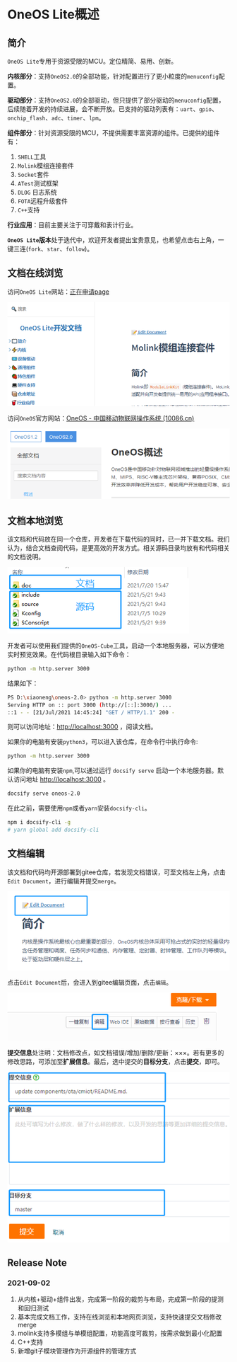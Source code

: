 # OneOS Lite概述

## 简介

`OneOS Lite`专用于资源受限的MCU。定位精简、易用、创新。

**内核部分**：支持`OneOS2.0`的全部功能，针对配置进行了更小粒度的`menuconfig`配置。

**驱动部分**：支持`OneOS2.0`的全部驱动，但只提供了部分驱动的`menuconfig`配置，后续随着开发的持续进展，会不断开放。已支持的驱动列表有：`uart`、`gpio`、`onchip_flash`、`adc`、`timer`、`lpm`。

**组件部分**：针对资源受限的MCU，不提供需要丰富资源的组件。已提供的组件有：

1. `SHELL`工具
2. `Molink`模组连接套件
3. `Socket`套件
4. `ATest`测试框架
5. `DLOG` 日志系统
6. `FOTA`远程升级套件
7. `C++`支持

**行业应用**：目前主要关注于可穿戴和表计行业。

**`OneOS Lite`版本**处于迭代中，欢迎开发者提出宝贵意见，也希望点击右上角，一键三连(`fork`、`star`、`follow`)。



## 文档在线浏览

访问`OneOS Lite`网站：[正在申请page](http://)

![访问](docs/_media/访问.png)

访问`OneOS`官方网站：[OneOS - 中国移动物联网操作系统 (10086.cn)](https://os.iot.10086.cn/)

![官网](docs/_media/官网.png)

## 文档本地浏览

该文档和代码放在同一个仓库，开发者在下载代码的同时，已一并下载文档。我们认为，结合文档查阅代码，是更高效的开发方式。相关源码目录均放有和代码相关的文档说明。

![目录](docs/_media/目录.png)

开发者可以使用我们提供的`OneOS-Cube`工具，启动一个本地服务器，可以方便地实时预览效果。在代码根目录输入如下命令：

```bash
python -m http.server 3000
```

结果如下：

```bash
PS D:\xiaoneng\oneos-2.0> python -m http.server 3000
Serving HTTP on :: port 3000 (http://[::]:3000/) ...
::1 - - [21/Jul/2021 14:45:24] "GET / HTTP/1.1" 200 -
```

则可以访问地址：[http://localhost:3000](http://localhost:3000/) ，阅读文档。

如果你的电脑有安装`python3`，可以进入该仓库，在命令行中执行命令:

```bash
python -m http.server 3000
```

如果你的电脑有安装`npm`,可以通过运行 `docsify serve` 启动一个本地服务器。默认访问地址 [http://localhost:3000](http://localhost:3000/) 。

```bash
docsify serve oneos-2.0
```

在此之前，需要使用`npm`或者`yarn`安装`docsify-cli`。

```bash
npm i docsify-cli -g
# yarn global add docsify-cli
```



## 文档编辑

该文档和代码均开源部署到gitee仓库，若发现文档错误，可至文档左上角，点击`Edit Document`，进行编辑并提交`merge`。

![edit](docs/_media/edit.png)

点击`Edit Document`后，会进入到gitee编辑页面，点击`编辑`。

![gitee_edit](docs/_media/gitee_edit.png)

**提交信息**处注明：文档修改点，如文档错误/增加/删除/更新：×××。若有更多的修改思路，可添加至**扩展信息**。最后，选中提交的**目标分支**，点击**提交**，即可。

![commit](docs/_media/commit.png)

##  Release Note

### 2021-09-02

1. 从内核+驱动+组件出发，完成第一阶段的裁剪与布局，完成第一阶段的提测和回归测试
2. 基本完成文档工作，支持在线浏览和本地网页浏览，支持快速提交文档修改merge
3. molink支持多模组与单模组配置，功能高度可裁剪，按需求做到最小化配置
4. C++支持
5. 新增git子模块管理作为开源组件的管理方式